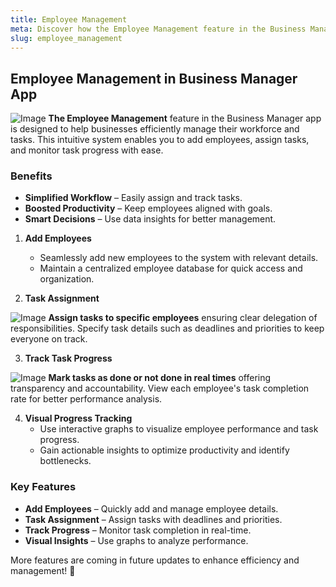 ```yaml
---
title: Employee Management
meta: Discover how the Employee Management feature in the Business Manager app streamlines employee and task management, enabling you to boost productivity and track progress effortlessly.
slug: employee_management
---
```


## Employee Management in Business Manager App

<p class="responsive-container bg-colorSeven bg-opacity-50 rounded-xl">
 <img alt="Image" src="https://vrwfykasolsqxqihpsmz.supabase.co/storage/v1/object/public/business-manager-bucket//employee_management.jpg" class="overflow-hidden rounded-xl w-[200px] h-[400px] flex shadow-lg"  />
 <span class="responsive-text font-mono">
<strong>The Employee Management</strong> feature in the Business Manager app is designed to help businesses efficiently manage their workforce and tasks. This intuitive system enables you to add employees, assign tasks, and monitor task progress with ease.
  </span>
</p>

### Benefits

- **Simplified Workflow** – Easily assign and track tasks.
- **Boosted Productivity** – Keep employees aligned with goals.
- **Smart Decisions** – Use data insights for better management.

1. **Add Employees**

   - Seamlessly add new employees to the system with relevant details.
   - Maintain a centralized employee database for quick access and organization.

2. **Task Assignment**

<p class="responsive-container bg-colorSix bg-opacity-50 rounded-xl">
 <img alt="Image" src="https://vrwfykasolsqxqihpsmz.supabase.co/storage/v1/object/public/business-manager-bucket//employee_details.jpg"  class="overflow-hidden rounded-xl w-[200px] h-[400px] flex" />
   <span class="responsive-text font-mono">
 <strong> Assign tasks to specific employees</strong> ensuring clear delegation of responsibilities.
Specify task details such as deadlines and priorities to keep everyone on track.
     </span>
</p>

3. **Track Task Progress**

<p class="responsive-container bg-colorFive bg-opacity-50 rounded-xl">
 <img alt="Image" src="https://github.com/user-attachments/assets/d047acdd-9b8e-4146-893c-e517cd323fa8" class="overflow-hidden rounded-xl w-[200px] h-[400px] flex" />
   <span class="responsive-text text-white font-mono">
 <strong>Mark tasks as done or not done in real times</strong> offering transparency and accountability.
View each employee's task completion rate for better performance analysis.
     </span>
</p>

4. **Visual Progress Tracking**
   - Use interactive graphs to visualize employee performance and task progress.
   - Gain actionable insights to optimize productivity and identify bottlenecks.

### Key Features

- **Add Employees** – Quickly add and manage employee details.
- **Task Assignment** – Assign tasks with deadlines and priorities.
- **Track Progress** – Monitor task completion in real-time.
- **Visual Insights** – Use graphs to analyze performance.

More features are coming in future updates to enhance efficiency and management! 🚀
